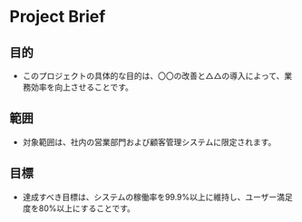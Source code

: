 # Project Brief

## 目的
- このプロジェクトの具体的な目的は、〇〇の改善と△△の導入によって、業務効率を向上させることです。

## 範囲
- 対象範囲は、社内の営業部門および顧客管理システムに限定されます。

## 目標
- 達成すべき目標は、システムの稼働率を99.9%以上に維持し、ユーザー満足度を80%以上にすることです。
